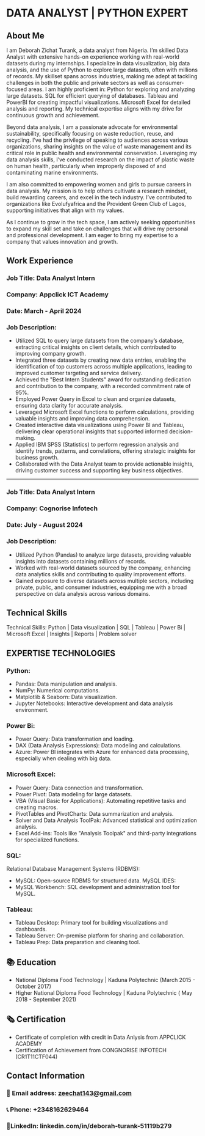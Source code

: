# DATA ANALYST | PYTHON EXPERT

## About Me
I am Deborah Zichat Turank, a data analyst from Nigeria.  I’m skilled Data Analyst with extensive hands-on experience working with real-world datasets during my internships. I specialize in data visualization, big data analysis, and the use of Python to explore large datasets, often with millions of records. My skillset spans across industries, making me adept at tackling challenges in both the public and private sectors as well as consumer-focused areas.
I am highly proficient in:
Python for exploring and analyzing large datasets.
SQL for efficient querying of databases.
Tableau and PowerBI for creating impactful visualizations.
Microsoft Excel for detailed analysis and reporting.
My technical expertise aligns with my drive for continuous growth and achievement.

Beyond data analysis, I am a passionate advocate for environmental sustainability, specifically focusing on waste reduction, reuse, and recycling. I’ve had the privilege of speaking to audiences across various organizations, sharing insights on the value of waste management and its critical role in public health and environmental conservation. Leveraging my data analysis skills, I’ve conducted research on the impact of plastic waste on human health, particularly when improperly disposed of and contaminating marine environments.

I am also committed to empowering women and girls to pursue careers in data analysis. My mission is to help others cultivate a research mindset, build rewarding careers, and excel in the tech industry. I’ve contributed to organizations like Evolufyafrica and the Provident Green Club of Lagos, supporting initiatives that align with my values.

As I continue to grow in the tech space, I am actively seeking opportunities to expand my skill set and take on challenges that will drive my personal and professional development. I am eager to bring my expertise to a company that values innovation and growth.


## Work Experience
### Job Title: Data Analyst Intern

### Company: Appclick ICT Academy

### Date: March - April 2024

### Job Description:
- Utilized SQL to query large datasets from the company’s database, extracting critical insights on client details, which contributed to improving company growth.
- Integrated three datasets by creating new data entries, enabling the identification of top customers across multiple applications, leading to improved customer targeting and service delivery.
- Achieved the "Best Intern Students" award for outstanding dedication and contribution to the company, with a recorded commitment rate of 95%.
- Employed Power Query in Excel to clean and organize datasets, ensuring data clarity for accurate analysis.
- Leveraged Microsoft Excel functions to perform calculations, providing valuable insights and improving data comprehension.
- Created interactive data visualizations using Power BI and Tableau, delivering clear operational insights that supported informed decision-making.
- Applied IBM SPSS (Statistics) to perform regression analysis and identify trends, patterns, and correlations, offering strategic insights for business growth.
- Collaborated with the Data Analyst team to provide actionable insights, driving customer success and supporting key business objectives.
  
---------------------------------------------------------------------------------------------------------------------------------------------------------------------------

### Job Title: Data Analyst Intern

### Company: Cognorise Infotech

### Date: July - August 2024

### Job Description:
- Utilized Python (Pandas) to analyze large datasets, providing valuable insights into datasets containing millions of records.
- Worked with real-world datasets sourced by the company, enhancing data analytics skills and contributing to quality improvement efforts.
- Gained exposure to diverse datasets across multiple sectors, including private, public, and consumer industries, equipping me with a broad perspective on data analysis across various domains.

## Technical Skills
Technical Skills: 
Python | Data visualization | SQL | Tableau | Power Bi | Microsoft Excel | Insights | Reports | Problem solver

## EXPERTISE TECHNOLOGIES
### Python:
- Pandas: Data manipulation and analysis.
- NumPy: Numerical computations.
- Matplotlib & Seaborn: Data visualization.
- Jupyter Notebooks: Interactive development and data analysis environment.

### Power Bi:
- Power Query: Data transformation and loading.
- DAX (Data Analysis Expressions): Data modeling and calculations.
- Azure: Power BI integrates with Azure for enhanced data processing, especially when dealing with big data.
  
### Microsoft Excel:
- Power Query: Data connection and transformation.
- Power Pivot: Data modeling for large datasets.
- VBA (Visual Basic for Applications): Automating repetitive tasks and creating macros.
- PivotTables and PivotCharts: Data summarization and analysis.
- Solver and Data Analysis ToolPak: Advanced statistical and optimization analysis.
- Excel Add-ins: Tools like "Analysis Toolpak" and third-party integrations for specialized functions.

### SQL:
 Relational Database Management Systems (RDBMS):
- MySQL: Open-source RDBMS for structured data.
  MySQL IDES:
- MySQL Workbench: SQL development and administration tool for MySQL.

### Tableau:
- Tableau Desktop: Primary tool for building visualizations and dashboards.
- Tableau Server: On-premise platform for sharing and collaboration.
- Tableau Prep: Data preparation and cleaning tool.


## 📚 Education
 - National Diploma
   Food Technology | Kaduna Polytechnic (March 2015 - October 2017)
 - Higher National Diploma
   Food Technology | Kaduna Polytechnic ( May 2018 - September 2021)
   
## 🗞️ Certification
- Certificate of completion with credit in Data Anlysis from APPCLICK ACADEMY
- Certification of Achievement from CONGNORISE INFOTECH (CR1T11CTF044)

## Contact Information
### 📧 Email address: zeechat143@gmail.com
### 📞 Phone: +2348162629464
### 🔗LinkedIn: linkedin.com/in/deborah-turank-51119b279











